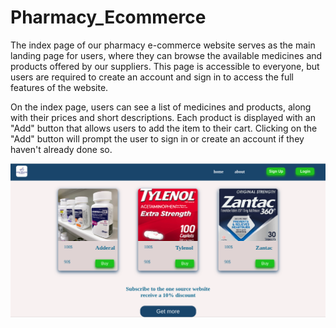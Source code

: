 # Pharmacy_Ecommerce
The index page of our pharmacy e-commerce website serves as the main landing page for users, where they can browse the available medicines and products offered by our suppliers. This page is accessible to everyone, but users are required to create an account and sign in to access the full features of the website.

On the index page, users can see a list of medicines and products, along with their prices and short descriptions. Each product is displayed with an "Add" button that allows users to add the item to their cart. Clicking on the "Add" button will prompt the user to sign in or create an account if they haven't already done so.

![Index page screenshot](https://github.com/ab-dereje/Pharmacy_Ecommerce/blob/main/Assets/img%20interface/index.png)
